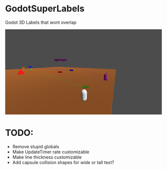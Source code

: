 # GodotSuperLabels

Godot 3D Labels that wont overlap

![my screenshot](Screenshot.png)

# TODO:

* Remove stupid globals
* Make UpdateTimer rate customizable
* Make line thickness customizable
* Add capsule collision shapes for wide or tall text?
